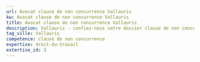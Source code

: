 ```yaml
---
url: Avocat clause de non concurrence Vallauris
kw: Avocat clause de non concurrence Vallauris
title: Avocat clause de non concurrence Vallauris
description: Vallauris - confiez-nous votre dossier clause de non concurrence
tag_ville: Vallauris
competence: clause de non concurrence
expertise: droit-du-travail
extertise_id: 3
---
```

